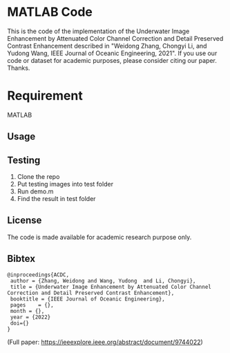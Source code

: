 # MATLAB Code
This is the code of the implementation of the Underwater Image Enhancement by Attenuated Color Channel Correction and Detail Preserved Contrast Enhancement described in "Weidong Zhang, Chongyi Li, and Yudong Wang, <Underwater Image Enhancement by Attenuated Color Channel Correction and Detail Preserved Contrast Enhancement> IEEE Journal of Oceanic Engineering, 2021". If you use our code or dataset for academic purposes, please consider citing our paper. Thanks.

# Requirement
MATLAB

## **Usage**

## Testing
1. Clone the repo
2. Put testing images into test folder
3. Run demo.m
6. Find the result in test folder

##  License
The code is made available for academic research purpose only. 

## Bibtex

```
@inproceedings{ACDC,
 author = {Zhang, Weidong and Wang, Yudong  and Li, Chongyi},
 title = {Underwater Image Enhancement by Attenuated Color Channel Correction and Detail Preserved Contrast Enhancement},
 booktitle = {IEEE Journal of Oceanic Engineering},
 pages    = {},
 month = {},
 year = {2022}
 doi={}
}
```

(Full paper:  https://ieeexplore.ieee.org/abstract/document/9744022)
